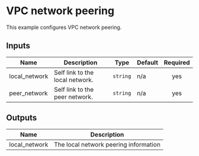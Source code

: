 # VPC network peering

This example configures VPC network peering.

<!-- BEGINNING OF PRE-COMMIT-TERRAFORM DOCS HOOK -->
## Inputs

| Name | Description | Type | Default | Required |
|------|-------------|------|---------|:--------:|
| local\_network | Self link to the local network. | `string` | n/a | yes |
| peer\_network | Self link to the peer network. | `string` | n/a | yes |

## Outputs

| Name | Description |
|------|-------------|
| local\_network | The local network peering information |

<!-- END OF PRE-COMMIT-TERRAFORM DOCS HOOK -->
